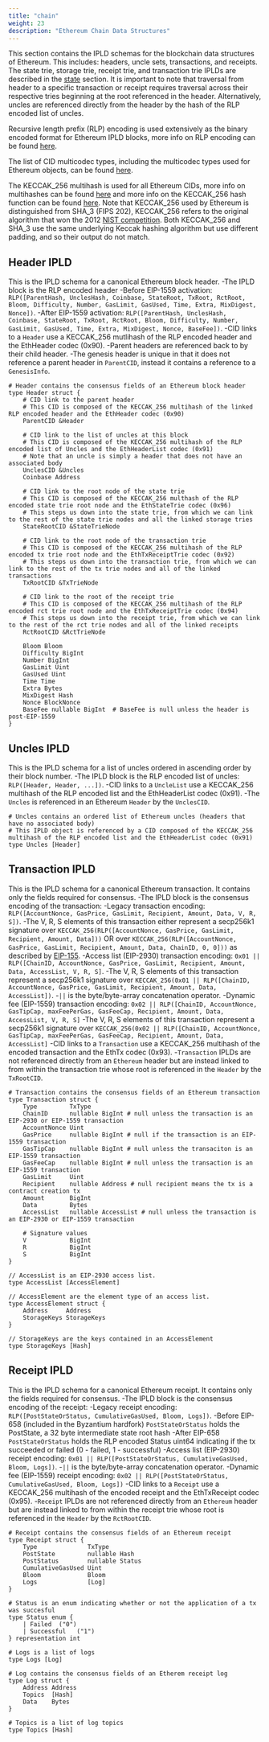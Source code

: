 ```yaml
---
title: "chain"
weight: 23
description: "Ethereum Chain Data Structures"
---
```


This section contains the IPLD schemas for the blockchain data structures of Ethereum.
This includes: headers, uncle sets, transactions, and receipts. The state trie, storage trie,
receipt trie, and transaction trie IPLDs are described in the [state](./state.md) section. It
is important to note that traversal from header to a specific transaction or receipt requires traversal
across their respective tries beginning at the root referenced in the header. Alternatively, uncles are referenced
directly from the header by the hash of the RLP encoded list of uncles.

Recursive length prefix (RLP) encoding is used extensively as the binary encoded format for Ethereum IPLD blocks, more info on RLP encoding
can be found [here](https://eth.wiki/en/fundamentals/rlp).

The list of CID multicodec types, including the multicodec types used for Ethereum objects, can be found [here](https://github.com/multiformats/multicodec/blob/master/table.csv).

The KECCAK_256 multihash is used for all Ethereum CIDs, more info on multihashes can be found [here](https://github.com/multiformats/multihash) and more info
on the KECCAK_256 hash function can be found [here](https://csrc.nist.gov/projects/hash-functions/sha-3-project).
Note that KECCAK_256 used by Ethereum is distinguished from SHA_3 (FIPS 202), KECCAK_256 refers to the original algorithm that won the 2012 [NIST competition](https://www.nist.gov/news-events/news/2012/10/nist-selects-winner-secure-hash-algorithm-sha-3-competition).
Both KECCAK_256 and SHA_3 use the same underlying Keccak hashing algorithm but use different padding, and so their output do not match.

## Header IPLD

This is the IPLD schema for a canonical Ethereum block header.
-The IPLD block is the RLP encoded header
  -Before EIP-1559 activation: `RLP([ParentHash, UnclesHash, Coinbase, StateRoot, TxRoot, RctRoot, Bloom, Difficulty, Number, GasLimit, GasUsed, Time, Extra, MixDigest, Nonce])`.
  -After EIP-1559 activation: `RLP([ParentHash, UnclesHash, Coinbase, StateRoot, TxRoot, RctRoot, Bloom, Difficulty, Number, GasLimit, GasUsed, Time, Extra, MixDigest, Nonce, BaseFee])`.
-CID links to a `Header` use a KECCAK_256 mutlihash of the RLP encoded header and the EthHeader codec (0x90).
-Parent headers are referenced back to by their child header.
-The genesis header is unique in that it does not reference a parent header in `ParentCID`, instead it contains a reference to a `GenesisInfo`.

```ipldsch
# Header contains the consensus fields of an Ethereum block header
type Header struct {
    # CID link to the parent header
    # This CID is composed of the KECCAK_256 multihash of the linked RLP encoded header and the EthHeader codec (0x90)
    ParentCID &Header

    # CID link to the list of uncles at this block
    # This CID is composed of the KECCAK_256 multihash of the RLP encoded list of Uncles and the EthHeaderList codec (0x91)
    # Note that an uncle is simply a header that does not have an associated body
    UnclesCID &Uncles
    Coinbase Address

    # CID link to the root node of the state trie
    # This CID is composed of the KECCAK_256 multhash of the RLP encoded state trie root node and the EthStateTrie codec (0x96)
    # This steps us down into the state trie, from which we can link to the rest of the state trie nodes and all the linked storage tries
    StateRootCID &StateTrieNode

    # CID link to the root node of the transaction trie
    # This CID is composed of the KECCAK_256 multihash of the RLP encoded tx trie root node and the EthTxReceiptTrie codec (0x92)
    # This steps us down into the transaction trie, from which we can link to the rest of the tx trie nodes and all of the linked transactions
    TxRootCID &TxTrieNode

    # CID link to the root of the receipt trie
    # This CID is composed of the KECCAK_256 multihash of the RLP encoded rct trie root node and the EthTxReceiptTrie codec (0x94)
    # This steps us down into the receipt trie, from which we can link to the rest of the rct trie nodes and all of the linked receipts
    RctRootCID &RctTrieNode

    Bloom Bloom
    Difficulty BigInt
    Number BigInt
    GasLimit Uint
    GasUsed Uint
    Time Time
    Extra Bytes
    MixDigest Hash
    Nonce BlockNonce
    BaseFee nullable BigInt  # BaseFee is null unless the header is post-EIP-1559
}
```

## Uncles IPLD

This is the IPLD schema for a list of uncles ordered in ascending order by their block number.
-The IPLD block is the RLP encoded list of uncles: `RLP([Header, Header, ...])`.
-CID links to a `UncleList` use a KECCAK_256 multihash of the RLP encoded list and the EthHeaderList codec (0x91).
-The `Uncles` is referenced in an Ethereum `Header` by the `UnclesCID`.

```ipldsch
# Uncles contains an ordered list of Ethereum uncles (headers that have no associated body)
# This IPLD object is referenced by a CID composed of the KECCAK_256 multihash of the RLP encoded list and the EthHeaderList codec (0x91)
type Uncles [Header]
```

## Transaction IPLD

This is the IPLD schema for a canonical Ethereum transaction. It contains only the fields required for consensus.
-The IPLD block is the consensus encoding of the transaction:
  -Legacy transaction encoding: `RLP([AccountNonce, GasPrice, GasLimit, Recipient, Amount, Data, V, R, S])`.
    -The V, R, S elements of this transaction either represent a secp256k1 signature over `KECCAK_256(RLP([AccountNonce, GasPrice, GasLimit, Recipient, Amount, Data]))` OR
      over `KECCAK_256(RLP([AccountNonce, GasPrice, GasLimit, Recipient, Amount, Data, ChainID, 0, 0]))` as described by [EIP-155](https://github.com/ethereum/EIPs/blob/master/EIPS/eip-155.md).
  -Access list (EIP-2930) transaction encoding: `0x01 || RLP([ChainID, AccountNonce, GasPrice, GasLimit, Recipient, Amount, Data, AccessList, V, R, S]`.
    -The V, R, S elements of this transaction represent a secp256k1 signature over `KECCAK_256(0x01 || RLP([ChainID, AccountNonce, GasPrice, GasLimit, Recipient, Amount, Data, AccessList])`.
    -`||` is the byte/byte-array concatenation operator.
  -Dynamic fee (EIP-1559) transaction encoding: `0x02 || RLP([ChainID, AccountNonce, GasTipCap, maxFeePerGas, GasFeeCap, Recipient, Amount, Data, AccessList, V, R, S]`
    -The V, R, S elements of this transaction represent a secp256k1 signature over `KECCAK_256(0x02 || RLP([ChainID, AccountNonce, GasTipCap, maxFeePerGas, GasFeeCap, Recipient, Amount, Data, AccessList]`
-CID links to a `Transaction` use a KECCAK_256 multihash of the encoded transaction and the EthTx codec (0x93).
-`Transaction` IPLDs are not referenced directly from an `Ethereum` header but are instead linked to from within the transaction trie whose root is referenced in the `Header` by the `TxRootCID`.

```ipldsch
# Transaction contains the consensus fields of an Ethereum transaction
type Transaction struct {
    Type         TxType
    ChainID      nullable BigInt # null unless the transaction is an EIP-2930 or EIP-1559 transaction
    AccountNonce Uint
    GasPrice     nullable BigInt # null if the transaction is an EIP-1559 transaction
    GasTipCap    nullable BigInt # null unless the transaciton is an EIP-1559 transaction
    GasFeeCap    nullable BigInt # null unless the transaction is an EIP-1559 transaction
    GasLimit     Uint
    Recipient    nullable Address # null recipient means the tx is a contract creation tx
    Amount       BigInt
    Data         Bytes
    AccessList   nullable AccessList # null unless the transaction is an EIP-2930 or EIP-1559 transaction

    # Signature values
    V            BigInt
    R            BigInt
    S            BigInt
}

// AccessList is an EIP-2930 access list.
type AccessList [AccessElement]

// AccessElement are the element type of an access list.
type AccessElement struct {
    Address     Address
    StorageKeys StorageKeys
}

// StorageKeys are the keys contained in an AccessElement
type StorageKeys [Hash]
```

## Receipt IPLD

This is the IPLD schema for a canonical Ethereum receipt. It contains only the fields required for consensus.
-The IPLD block is the consensus encoding of the receipt:
  -Legacy receipt encoding: `RLP([PostStateOrStatus, CumulativeGasUsed, Bloom, Logs])`.
    -Before EIP-658 (included in the Byzantium hardfork) `PostStateOrStatus` holds the PostState, a 32 byte intermediate state root hash
    -After EIP-658 `PostStateOrStatus` holds the RLP encoded Status uint64 indicating if the tx succeeded or failed (0 - failed, 1 - successful)
  -Access list (EIP-2930) receipt encoding: `0x01 || RLP([PostStateOrStatus, CumulativeGasUsed, Bloom, Logs])`.
    -`||` is the byte/byte-array concatenation operator.
  -Dynamic fee (EIP-1559) receipt encoding: `0x02 || RLP([PostStateOrStatus, CumulativeGasUsed, Bloom, Logs])`
-CID links to a `Receipt` use a KECCAK_256 multihash of the encoded receipt and the EthTxReceipt codec (0x95).
-`Receipt` IPLDs are not referenced directly from an `Ethereum` header but are instead linked to from within the receipt trie whose root is referenced in the `Header` by the `RctRootCID`.

```ipldsch
# Receipt contains the consensus fields of an Ethereum receipt
type Receipt struct {
    Type              TxType
    PostState         nullable Hash
    PostStatus        nullable Status
    CumulativeGasUsed Uint
    Bloom             Bloom
    Logs              [Log]
}

# Status is an enum indicating whether or not the application of a tx was succesful
type Status enum {
    | Failed  ("0")
    | Successful   ("1")
} representation int

# Logs is a list of logs
type Logs [Log]

# Log contains the consensus fields of an Etherem receipt log
type Log struct {
    Address Address
    Topics  [Hash]
    Data    Bytes
}

# Topics is a list of log topics
type Topics [Hash]
```
